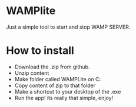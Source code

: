 # WAMPlite
Just a simple tool to start and stop WAMP SERVER.

# How to install
* Download the .zip from github.
* Unzip content
* Make folder called WAMPLite on C:
* Copy content of zip to that folder
* Make a shortcut to your desktop of the .exe
* Run the app! 
its really that simple, enjoy! 
